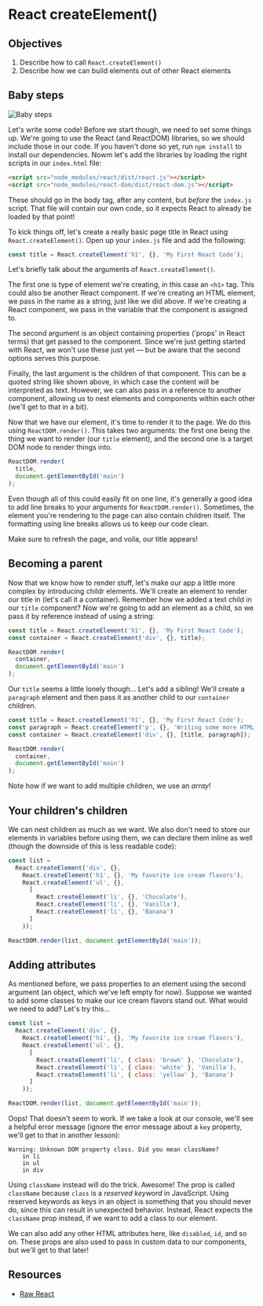 # React createElement()

## Objectives
1. Describe how to call `React.createElement()`
2. Describe how we can build elements out of other React elements

## Baby steps
![Baby steps](https://media.giphy.com/media/2D4tYGhHKFYre/giphy.gif)

Let's write some code! Before we start though, we need to set some things up. We're going to use the React (and
ReactDOM) libraries, so we should include those in our code. If you haven't done so yet, run `npm install` to install
our dependencies. Nowm let's add the libraries by loading the right scripts in our `index.html` file:

```html
<script src="node_modules/react/dist/react.js"></script>
<script src="node_modules/react-dom/dist/react-dom.js"></script>
```

These should go in the body tag, after any content, but _before_ the `index.js` script. That file will contain our own
code, so it expects React to already be loaded by that point!

To kick things off, let's create a really basic page title in React using `React.createElement()`. Open up your `index.js`
file and add the following:

```js
const title = React.createElement('h1', {}, 'My First React Code');
```

Let's briefly talk about the arguments of `React.createElement()`.

The first one is type of element we're creating, in this case an `<h1>` tag. This could also be another React component.
If we're creating an HTML element, we pass in the name as a string, just like we did above. If we're creating a React
component, we pass in the variable that the component is assigned to.

The second argument is an object containing properties ('props' in React terms) that get passed to the component. Since
we're just getting started with React, we won't use these just yet — but be aware that the second options serves this
purpose.

Finally, the last argument is the children of that component. This can be a quoted string like shown above, in which
case the content will be interpreted as text. However, we can also pass in a reference to another component, allowing us
to nest elements and components within each other (we'll get to that in a bit).

Now that we have our element, it's time to render it to the page. We do this using `ReactDOM.render()`. This takes two
arguments: the first one being the thing we want to render (our `title` element), and the second one is a target DOM
node to render things into.

```js
ReactDOM.render(
  title,
  document.getElementById('main')
);
```

Even though all of this could easily fit on one line, it's generally a good idea to add line breaks to your arguments
for `ReactDOM.render()`. Sometimes, the element you're rendering to the page can also contain children itself. The
formatting using line breaks allows us to keep our code clean.

Make sure to refresh the page, and voila, our title appears!

## Becoming a parent
Now that we know how to render stuff, let's make our app a little more complex by introducing childr elements. We'll
create an element to render our title in (let's call it a container). Remember how we added a text child in our `title`
component? Now we're going to add an element as a child, so we pass it by reference instead of using a string:

```js
const title = React.createElement('h1', {}, 'My First React Code');
const container = React.createElement('div', {}, title);

ReactDOM.render(
  container,
  document.getElementById('main')
);
```

Our `title` seems a little lonely though... Let's add a sibling! We'll create a `paragraph` element and then pass it as
another child to our `container` children.

```js
const title = React.createElement('h1', {}, 'My First React Code');
const paragraph = React.createElement('p', {}, 'Writing some more HTML. Cool stuff!');
const container = React.createElement('div', {}, [title, paragraph]);

ReactDOM.render(
  container,
  document.getElementById('main')
);
```

Note how if we want to add multiple children, we use an _array_!

## Your children's children
We can nest children as much as we want. We also don't need to store our elements in variables before using them, we can
declare them inline as well (though the downside of this is less readable code):

```js
const list =
  React.createElement('div', {},
    React.createElement('h1', {}, 'My favorite ice cream flavors'),
    React.createElement('ul', {},
      [
        React.createElement('li', {}, 'Chocolate'),
        React.createElement('li', {}, 'Vanilla'),
        React.createElement('li', {}, 'Banana')
      ]
    ));

ReactDOM.render(list, document.getElementById('main'));
```

## Adding attributes
As mentioned before, we pass properties to an element using the second argument (an object, which we've left empty for
now). Suppose we wanted to add some classes to make our ice cream flavors stand out. What would we need to add? Let's
try this...

```js
const list =
  React.createElement('div', {},
    React.createElement('h1', {}, 'My favorite ice cream flavors'),
    React.createElement('ul', {},
      [
        React.createElement('li', { class: 'brown' }, 'Chocolate'),
        React.createElement('li', { class: 'white' }, 'Vanilla'),
        React.createElement('li', { class: 'yellow' }, 'Banana')
      ]
    ));

ReactDOM.render(list, document.getElementById('main'));
```

Oops! That doesn't seem to work. If we take a look at our console, we'll see a helpful error message (ignore the error
message about a `key` property, we'll get to that in another lesson):

```
Warning: Unknown DOM property class. Did you mean className?
    in li
    in ul
    in div
```

Using `className` instead will do the trick. Awesome! The prop is called `className` because `class` is a _reserved
keyword_ in JavaScript. Using reserved keywords as keys in an object is something that you should never do, since this
can result in unexpected behavior. Instead, React expects the `className` prop instead, if we want to add a class to
our element.

We can also add any other HTML attributes here, like `disabled`, `id`, and so on. These props are also used to pass in
custom data to our components, but we'll get to that later!

## Resources
- [Raw React](http://jamesknelson.com/learn-raw-react-no-jsx-flux-es6-webpack/)
